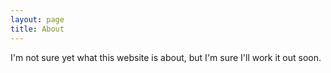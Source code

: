 ```yaml
---
layout: page
title: About
---
```


I'm not sure yet what this website is about, but I'm sure I'll work it out soon.
